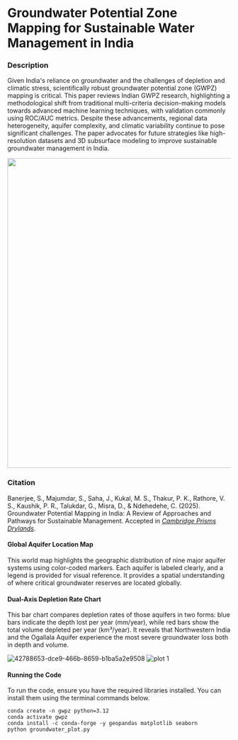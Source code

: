 # Groundwater Potential Zone Mapping for Sustainable Water Management in India

### Description
Given India's reliance on groundwater and the challenges of depletion and climatic stress, scientifically robust groundwater potential zone (GWPZ) mapping is critical. 
This paper reviews Indian GWPZ research, highlighting a methodological shift from traditional multi-criteria decision-making models towards advanced machine learning techniques, with validation commonly using ROC/AUC metrics. 
Despite these advancements, regional data heterogeneity, aquifer complexity, and climatic variability continue to pose significant challenges. 
The paper advocates for future strategies like high-resolution datasets and 3D subsurface modeling to improve sustainable groundwater management in India.

<img src="https://github.com/user-attachments/assets/e9f7b3aa-8936-4cb4-9133-d6b23a24e2ec" height="700" style="display: block; margin: auto;" />


### Citation

Banerjee, S., Majumdar, S., Saha, J., Kukal, M. S., Thakur, P. K., Rathore, V. S., Kaushik, P. R., Talukdar, G., Misra, D., & Ndehedehe, C. (2025). Groundwater Potential Mapping in India: A Review of Approaches and Pathways for Sustainable Management. Accepted in _[Cambridge Prisms Drylands](https://www.cambridge.org/core/journals/cambridge-prisms-drylands/information/about-this-journal)_.  


#### Global Aquifer Location Map
This world map highlights the geographic distribution of nine major aquifer systems using color-coded markers. Each aquifer is labeled clearly, and a legend is provided for visual reference. It provides a spatial understanding of where critical groundwater reserves are located globally.

#### Dual-Axis Depletion Rate Chart
This bar chart compares depletion rates of those aquifers in two forms: blue bars indicate the depth lost per year (mm/year), while red bars show the total volume depleted per year (km³/year). It reveals that Northwestern India and the Ogallala Aquifer experience the most severe groundwater loss both in depth and volume.

![42788653-dce9-466b-8659-b1ba5a2e9508](https://github.com/user-attachments/assets/2bf6aa6b-fd86-414e-86c5-eea01f3e519d)
![plot 1](https://github.com/user-attachments/assets/30198833-713b-4e11-98a2-306905554185)



#### Running the Code
To run the code, ensure you have the required libraries installed. You can install them using the terminal commands below.
```
conda create -n gwpz python=3.12
conda activate gwpz
conda install -c conda-forge -y geopandas matplotlib seaborn
python groundwater_plot.py

